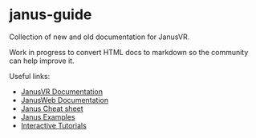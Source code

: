 # janus-guide
Collection of new and old documentation for JanusVR.

Work in progress to convert HTML docs to markdown so the community can help improve it.

Useful links:

- [JanusVR Documentation](http://janusvr.com/docs/build/introtojml/index.html)
- [JanusWeb Documentation](https://github.com/jbaicoianu/janusweb/wiki)
- [Janus Cheat sheet](https://janusguide.glitch.me/)
- [Janus Examples](https://github.com/janusvr/janusvr-examples)
- [Interactive Tutorials](https://github.com/jbaicoianu/janusvr-tutorials)
